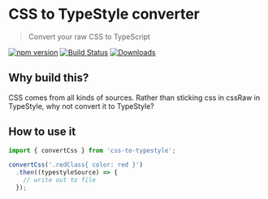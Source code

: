 # CSS to TypeStyle converter

> Convert your raw CSS to TypeScript

[![npm version](https://badge.fury.io/js/css-to-typestyle.svg)](https://badge.fury.io/js/css-to-typestyle) 
[![Build Status](https://travis-ci.org/typestyle/css-to-typestyle.svg?branch=master)](https://travis-ci.org/typestyle/css-to-typestyle)
[![Downloads](https://img.shields.io/npm/dm/css-to-typestyle.svg)](https://www.npmjs.com/package/css-to-typestyle)

## Why build this?

CSS comes from all kinds of sources.  Rather than sticking css in cssRaw in TypeStyle, why not convert it to TypeStyle?

## How to use it

```ts
import { convertCss } from 'css-to-typestyle';

convertCss('.redClass{ color: red }')
  .then((typestyleSource) => {
    // write out to file
  });
```
